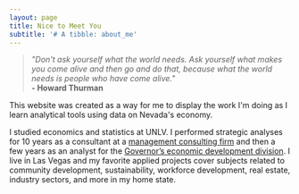 ```yaml
---
layout: page
title: Nice to Meet You
subtitle: '# A tibble: about_me'
---
```



>_"Don't ask yourself what the world needs. Ask yourself what makes you come alive and then go and do that, because what the world needs is people who have come alive."_  
                        **- Howard Thurman**



This website was created as a way for me to display the work I'm doing as I learn analytical tools using data on Nevada's economy.

I studied economics and statistics at UNLV. I performed strategic analyses for 10 years as a consultant at a [management consulting firm](http://www.rcg1.com/) and then a few years as an analyst for the [Governor’s economic development division](http://www.diversifynevada.com/). I live in Las Vegas and my favorite applied projects cover subjects related to community development, sustainability, workforce development, real estate, industry sectors, and more in my home state.


